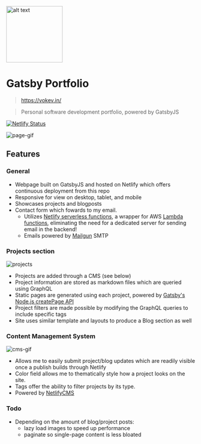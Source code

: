 <a href=https://vokev.in/><img src="https://d33wubrfki0l68.cloudfront.net/482b495ecb5d6e73fa417070d52616135b33cc5b/e113a/static/kv_transparent-d489735b89556ed891dbdeca6c242f82.svg" alt="alt text" width="150"/></a>
# Gatsby Portfolio
>https://vokev.in/

>Personal software development portfolio, powered by GatsbyJS

[![Netlify Status](https://api.netlify.com/api/v1/badges/bb395865-0d68-49f3-8fc3-50bf371e24e9/deploy-status)](https://app.netlify.com/sites/wonderful-lovelace-4d6f07/deploys)

![page-gif](https://i.imgur.com/RFdnygn.gif)

## Features
### General
* Webpage built on GatsbyJS and hosted on Netlify which offers continuous deployment from this repo
* Responsive for view on desktop, tablet, and mobile
* Showcases projects and blogposts
* Contact form which fowards to my email.
	* Utilizes [Netlify serverless functions](https://docs.netlify.com/functions/overview/), a wrapper for AWS [Lambda functions](https://aws.amazon.com/lambda/), eliminating the need for a dedicated server for sending email in the backend!
	* Emails powered by [Mailgun](https://www.mailgun.com/) SMTP

### Projects section
![projects](https://i.imgur.com/7Zu2aJ9.png)
* Projects are added through a CMS (see below)
* Project information are stored as markdown files which are queried using GraphQL
* Static pages are generated using each project, powered by [Gatsby's Node.js createPage API](https://www.gatsbyjs.org/docs/node-apis/)
* Project filters are made possible by modifying the GraphQL queries to include specific tags
* Site uses similar template and layouts to produce a Blog section as well

### Content Management System
![cms-gif](https://i.imgur.com/HZs7Sx8.gif)
* Allows me to easily submit project/blog updates which are readily visible once a publish builds through Netlify
* Color field allows me to thematically style how a project looks on the site.
* Tags offer the ability to filter projects by its type.
* Powered by [NetlifyCMS](https://www.netlifycms.org/)

### Todo
* Depending on the amount of blog/project posts:
  * lazy load images to speed up performance
  * paginate so single-page content is less bloated
